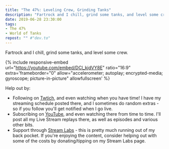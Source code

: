 ```yaml
---
title: "The 47%: Leveling Crew, Grinding Tanks"
description: "Fartrock and I chill, grind some tanks, and level some crew."
date: 2019-06-28 23:30:00
tags:
- The 47%
- World of Tanks
repost: "" #"dev.to"
---
```


Fartrock and I chill, grind some tanks, and level some crew.

<!--more-->

{% include responsive-embed url="https://youtube.com/embed/DCl_kjdVY8E" ratio="16:9" extra='frameborder="0" allow="accelerometer; autoplay; encrypted-media; gyroscope; picture-in-picture" allowfullscreen' %}

Help out by:
 * Following on [Twtich](https://twitch.tv/AnonJr_Live), and even watching when you have time! I have my streaming schedule posted there, and I sometimes do random extras - so if you follow you'll get notified when I go live.
 * Subscribing on [YouTube](http://www.youtube.com/channel/UCXafqhKHbkSUIrq0LAuu0tw), and even watching there from time to time. I'll post all my Live Stream replays there, as well as episodes and various other bits.
 * Support through [Stream Labs](https://streamlabs.com/anonjr_live) - this is pretty much running out of my back pocket. If you're enjoying the content, consider helping out with some of the costs by donating/tipping on my Stream Labs page.